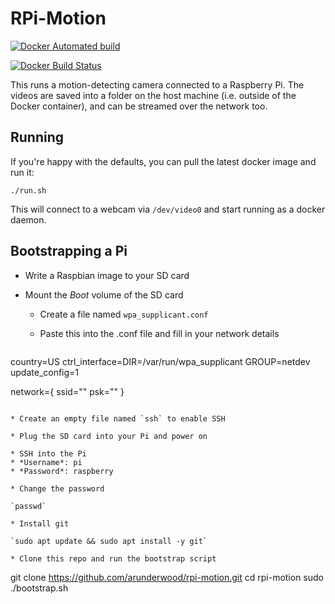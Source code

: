 # RPi-Motion

[![Docker Automated build](https://img.shields.io/docker/automated/jrottenberg/ffmpeg.svg)](https://hub.docker.com/r/arunderwood/rpi-motion)

[![Docker Build Status](https://img.shields.io/docker/build/jrottenberg/ffmpeg.svg)](https://hub.docker.com/r/arunderwood/rpi-motion)

This runs a motion-detecting camera connected to a Raspberry Pi. The videos are saved into a folder on the host machine (i.e. outside of the Docker container), and can be streamed over the network too.

## Running

If you're happy with the defaults, you can pull the latest docker image and run it:

    ./run.sh

This will connect to a webcam via `/dev/video0` and start running as a docker daemon.

## Bootstrapping a Pi

* Write a Raspbian image to your SD card

* Mount the *Boot* volume of the SD card

  * Create a file named `wpa_supplicant.conf`

  * Paste this into the .conf file and fill in your network details

  ```
country=US
ctrl_interface=DIR=/var/run/wpa_supplicant GROUP=netdev
update_config=1

network={
    ssid="<your network name>"
    psk="<your password>"
}
  ```

  * Create an empty file named `ssh` to enable SSH

* Plug the SD card into your Pi and power on

* SSH into the Pi
  * *Username*: pi
  * *Password*: raspberry

* Change the password

  `passwd`

* Install git

  `sudo apt update && sudo apt install -y git`

* Clone this repo and run the bootstrap script

```
  git clone https://github.com/arunderwood/rpi-motion.git
  cd rpi-motion
  sudo ./bootstrap.sh
```
